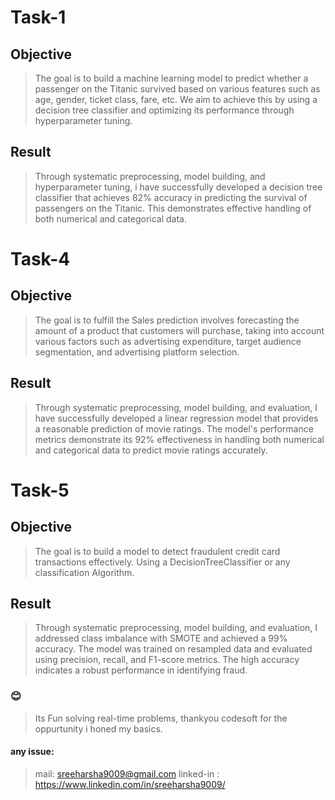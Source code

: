 # Task-1
## Objective
> The goal is to build a machine learning model to predict whether a passenger on the Titanic survived based on various features such as age, gender, ticket class, fare, etc.
We aim to achieve this by using a decision tree classifier and optimizing its performance through hyperparameter tuning.
## Result
> Through systematic preprocessing, model building, and hyperparameter tuning, i have successfully developed a decision tree classifier that achieves 82% accuracy in 
predicting the survival of passengers on the Titanic. This demonstrates effective handling of both numerical and categorical data.

# Task-4
## Objective
> The goal is to fulfill the Sales prediction involves forecasting the amount of a product that
customers will purchase, taking into account various factors such as
advertising expenditure, target audience segmentation, and
advertising platform selection.
## Result
> Through systematic preprocessing, model building, and evaluation, I have successfully developed a linear regression model that provides a reasonable prediction of movie ratings. The model's performance metrics demonstrate its 92% effectiveness in handling both numerical and categorical data to predict movie ratings accurately.

# Task-5
## Objective
> The goal is to build a model to detect fraudulent credit card transactions effectively. Using a DecisionTreeClassifier or any classification Algorithm.
## Result
> Through systematic preprocessing, model building, and evaluation, I addressed class imbalance with SMOTE and achieved a 99% accuracy. The model was trained on resampled data and evaluated using precision, recall, and F1-score metrics. The high accuracy indicates a robust performance in identifying fraud.
### 😊
> Its Fun solving real-time problems, thankyou codesoft for the oppurtunity i honed my basics.
#### any issue:
> mail: sreeharsha9009@gmail.com
> linked-in : https://www.linkedin.com/in/sreeharsha9009/
